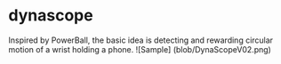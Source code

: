 # dynascope
Inspired by PowerBall, the basic idea is detecting and rewarding circular motion of a wrist holding a phone.
![Sample]
(blob/DynaScopeV02.png)
